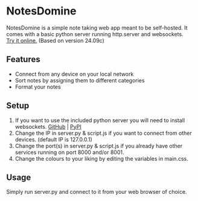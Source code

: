 # NotesDomine
NotesDomine is a simple note taking web app meant to be self-hosted. It comes with a basic python server running http.server and websockets.<br>
[Try it online.](https://williampettersson.eu/previews/notesdomine.html) (Based on version 24.09c)
## Features
* Connect from any device on your local network
* Sort notes by assigning them to different categories
* Format your notes
## Setup
1. If you want to use the included python server you will need to install websockets. [GitHub](https://github.com/python-websockets/websockets) | [PyPI](https://pypi.org/project/websockets)
2. Change the IP in server.py & script.js if you want to connect from other devices. (default IP is 127.0.0.1)
3. Change the port(s) in server.py & script.js if you already have other services running on port 8000 and/or 8001.
4. Change the colours to your liking by editing the variables in main.css.
## Usage
Simply run server.py and connect to it from your web browser of choice.
